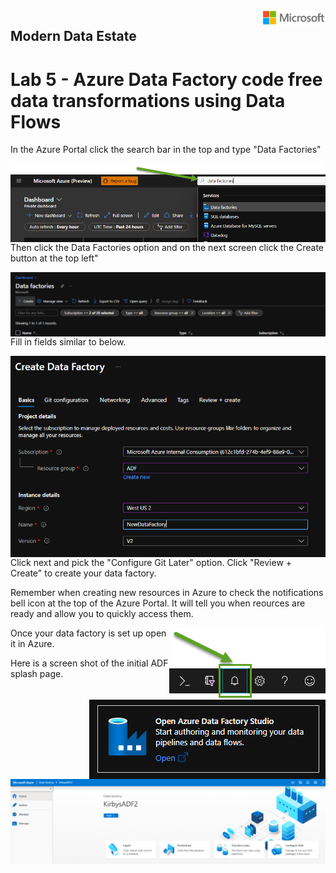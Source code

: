 <img style="float: right;" src="../../graphics/solutions-microsoft-logo-small.png">

## Modern Data Estate
# Lab 5 - Azure Data Factory code free data transformations using Data Flows

In the Azure Portal click the search bar in the top and type "Data Factories"

<img style="float: right;" src="../../graphics/MDL_Create_ADF1.png">

Then click the Data Factories option and on the next screen click the Create button at the top left"

<img style="float: right;" src="../../graphics/MDL_Create_ADF2.png">

Fill in fields similar to below.

<img style="float: right;" src="../../graphics/MDL_Create_ADF3.png">

Click next and pick the "Configure Git Later" option.  Click "Review + Create" to create your data factory.

Remember when creating new resources in Azure to check the notifications bell icon at the top of the Azure Portal. It will tell you when reources are ready and allow you to quickly access them. 

<img style="float: right;" src="../../graphics/notificationbell.png">

Once your data factory is set up open it in Azure. 

<img style="float: right;" src="../../graphics/MDL_OpenADF.png">

Here is a screen shot of the initial ADF splash page. 

<img style="float: right;" src="../../graphics/adfsplash.png">

